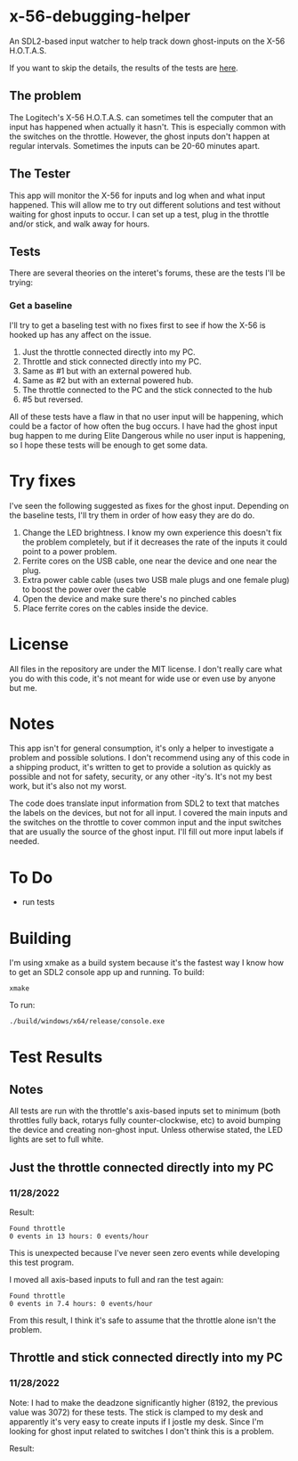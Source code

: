 # x-56-debugging-helper
An SDL2-based input watcher to help track down ghost-inputs on the X-56 H.O.T.A.S.

If you want to skip the details, the results of the tests are [here](#test-results).

## The problem
The Logitech's X-56 H.O.T.A.S. can sometimes tell the computer that an input has happened when actually it hasn't.  This is especially common with the switches on the throttle.  However, the ghost inputs don't happen at regular intervals.  Sometimes the inputs can be 20-60 minutes apart.  

## The Tester
This app will monitor the X-56 for inputs and log when and what input happened.  This will allow me to try out different solutions and test without waiting for ghost inputs to occur.  I can set up a test, plug in the throttle and/or stick, and walk away for hours.  

## Tests
There are several theories on the interet's forums, these are the tests I'll be trying:

### Get a baseline
I'll try to get a baseling test with no fixes first to see if how the X-56 is hooked up has any affect on the issue.

1. Just the throttle connected directly into my PC.
2. Throttle and stick connected directly into my PC.
3. Same as #1 but with an external powered hub.
4. Same as #2 but with an external powered hub.
5. The throttle connected to the PC and the stick connected to the hub
6. #5 but reversed.

All of these tests have a flaw in that no user input will be happening, which could be a factor of how often the bug occurs.  I have had the ghost input bug happen to me during Elite Dangerous while no user input is happening, so I hope these tests will be enough to get some data.

# Try fixes
I've seen the following suggested as fixes for the ghost input.  Depending on the baseline tests, I'll try them in order of how easy they are do do.

1. Change the LED brightness.  I know my own experience this doesn't fix the problem completely, but if it decreases the rate of the inputs it could point to a power problem.
2. Ferrite cores on the USB cable, one near the device and one near the plug.
3. Extra power cable cable (uses two USB male plugs and one female plug) to boost the power over the cable
4. Open the device and make sure there's no pinched cables
5. Place ferrite cores on the cables inside the device.

# License
All files in the repository are under the MIT license.  I don't really care what you do with this code, it's not meant for wide use or even use by anyone but me.  

# Notes
This app isn't for general consumption, it's only a helper to investigate a problem and possible solutions.  I don't recommend using any of this code in a shipping product, it's written to get to provide a solution as quickly as possible and not for safety, security, or any other -ity's.  It's not my best work, but it's also not my worst.

The code does translate input information from SDL2 to text that matches the labels on the devices, but not for all input.  I covered the main inputs and the switches on the throttle to cover common input and the input switches that are usually the source of the ghost input.  I'll fill out more input labels if needed.

# To Do
* run tests

# Building
I'm using xmake as a build system because it's the fastest way I know how to get an SDL2 console app up and running.  To build:

`xmake`

To run:

`./build/windows/x64/release/console.exe`

# Test Results

## Notes
All tests are run with the throttle's axis-based inputs set to minimum (both throttles fully back, rotarys fully counter-clockwise, etc) to avoid bumping the device and creating non-ghost input. Unless otherwise stated, the LED lights are set to full white.

## Just the throttle connected directly into my PC

### 11/28/2022

Result:
```
Found throttle
0 events in 13 hours: 0 events/hour
```

This is unexpected because I've never seen zero events while developing this test program.

I moved all axis-based inputs to full and ran the test again:
```
Found throttle
0 events in 7.4 hours: 0 events/hour
```

From this result, I think it's safe to assume that the throttle alone isn't the problem.

## Throttle and stick connected directly into my PC

### 11/28/2022

Note: I had to make the deadzone significantly higher (8192, the previous value was 3072) for these tests.  The stick is clamped to my desk and apparently it's very easy to create inputs if I jostle my desk.  Since I'm looking for ghost input related to switches I don't think this is a problem.

Result:
